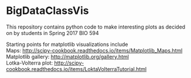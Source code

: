 # BigDataClassVis

This repository contains python code to make interesting plots as decided on by students in Spring 2017 BIO 594

Starting points for matplotlib visualizations include  
Maps: http://scipy-cookbook.readthedocs.io/items/Matplotlib_Maps.html  
Matplotlib gallery: http://matplotlib.org/gallery.html  
Lotka-Volterra plot: http://scipy-cookbook.readthedocs.io/items/LoktaVolterraTutorial.html
